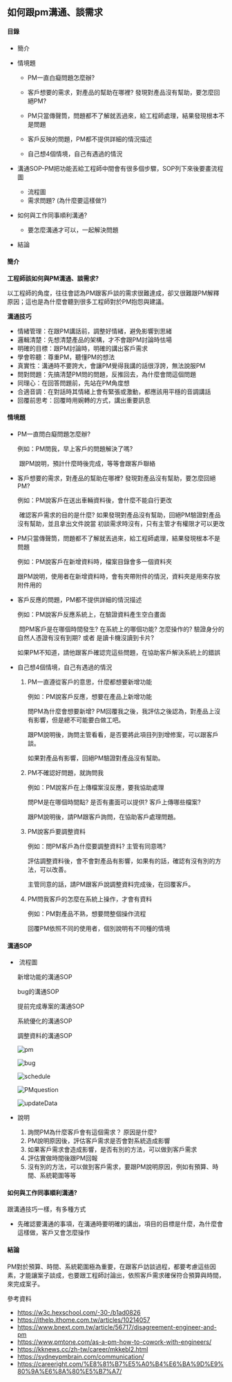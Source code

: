 ## 如何跟pm溝通、談需求

#### 目錄

- 簡介

- 情境題

  - PM一直白癡問題怎麼辦?
  - 客戶想要的需求，對產品的幫助在哪裡? 發現對產品沒有幫助，要怎麼回絕PM?
  - PM只當傳聲筒，問題都不了解就丟過來，給工程師處理，結果發現根本不是問題

  - 客戶反映的問題，PM都不提供詳細的情況描述
  - 自己想4個情境，自己有遇過的情況

- 溝通SOP-PM把功能丟給工程師中間會有很多個步驟，SOP列下來後要畫流程圖

  - 流程圖
  - 需求問題? (為什麼要這樣做?)

- 如何與工作同事順利溝通?

  - 要怎麼溝通才可以，一起解決問題

- 結論

#### 簡介

**工程師該如何與PM溝通、談需求?**

以工程師的角度，往往會認為PM跟客戶談的需求很難達成，卻又很難跟PM解釋原因；這也是為什麼會聽到很多工程師對於PM抱怨與建議。

**溝通技巧**

- 情緒管理：在跟PM講話前，調整好情緒，避免影響到思緒
- 邏輯清楚：先想清楚產品的架構，才不會跟PM討論時怯場
- 明確的目標：跟PM討論時，明確的講出客戶需求
- 學會聆聽：尊重PM，聽懂PM的想法
- 真實性：溝通時不要誇大，會讓PM覺得我講的話很浮誇，無法說服PM
- 問對問題：先搞清楚PM問的問題，反推回去，為什麼會問這個問題
- 同理心：在回答問題前，先站在PM角度想
- 合適音調：在對話時其情緒上會有緊張或激動，都應該用平穩的音調講話
- 回覆前思考：回覆時用婉轉的方式，講出重要訊息

#### 情境題

- PM一直問白癡問題怎麼辦?

  例如：PM問我，早上客戶的問題解決了嗎?

  ​	跟PM說明，預計什麼時後完成，等等會跟客戶聯絡

- 客戶想要的需求，對產品的幫助在哪裡? 發現對產品沒有幫助，要怎麼回絕PM?

  例如：PM說客戶在送出車輛資料後，會什麼不能自行更改

  ​	確認客戶需求的目的是什麼? 如果發現對產品沒有幫助，回絕PM驗證對產品沒有幫助，並且拿出文件說當	初談需求時沒有，只有主管才有權限才可以更改

- PM只當傳聲筒，問題都不了解就丟過來，給工程師處理，結果發現根本不是問題

  例如：PM說客戶在新增資料時，檔案目錄會多一個資料夾

  ​	跟PM說明，使用者在新增資料時，會有夾帶附件的情況，資料夾是用來存放附件用的

- 客戶反應的問題，PM都不提供詳細的情況描述

  例如：PM說客戶反應系統上，在驗證資料產生空白畫面

  ​	問PM客戶是在哪個時間發生? 在系統上的哪個功能? 怎麼操作的? 驗證身分的自然人憑證有沒有到期? 或者	是讀卡機沒讀到卡片?

  ​	如果PM不知道，請他跟客戶確認完這些問題，在協助客戶解決系統上的錯誤 

- 自己想4個情境，自己有遇過的情況

  1. PM一直遵從客戶的意思，什麼都想要新增功能

     例如：PM說客戶反應，想要在產品上新增功能

     問PM為什麼會想要新增? PM回覆我之後，我評估之後認為，對產品上沒有影響，但是總不可能要白做工吧。

     跟PM說明後，詢問主管看看，是否要將此項目列到增修案，可以跟客戶談。

     如果對產品有影響，回絕PM驗證對產品沒有幫助。

  2. PM不確認好問題，就詢問我

     例如：PM說客戶在上傳檔案沒反應，要我協助處理

     問PM是在哪個時間點? 是否有畫面可以提供? 客戶上傳哪些檔案?
  
     跟PM說明後，請PM跟客戶詢問，在協助客戶處理問題。
  
  3. PM說客戶要調整資料
  
     例如：問PM客戶為什麼要調整資料? 主管有同意嗎? 
  
     評估調整資料後，會不會對產品有影響，如果有的話，確認有沒有別的方法，可以改善。
  
     主管同意的話，請PM跟客戶說調整資料完成後，在回覆客戶。
  
  4. PM問我客戶的怎麼在系統上操作，才會有資料
  
     例如：PM對產品不熟，想要問整個操作流程
  
     回覆PM依照不同的使用者，個別說明有不同種的情境
  

#### 溝通SOP

- ​	流程圖

  新增功能的溝通SOP

  bug的溝通SOP

  提前完成專案的溝通SOP

  系統優化的溝通SOP

  調整資料的溝通SOP

  ![pm](<https://raw.githubusercontent.com/coolgood88142/markdown_note/master/assets/images/pm.png>)

  ![bug](<https://raw.githubusercontent.com/coolgood88142/markdown_note/master/assets/images/bug.png>)

  ![schedule](<https://raw.githubusercontent.com/coolgood88142/markdown_note/master/assets/images/schedule.png>)

  ![PMquestion](<https://raw.githubusercontent.com/coolgood88142/markdown_note/master/assets/images/PMquestion.png>)

  ![updateData](<https://raw.githubusercontent.com/coolgood88142/markdown_note/master/assets/images/updateData.png>)

- 說明

  1. 詢問PM為什麼客戶會有這個需求？ 原因是什麼?
  2. PM說明原因後，評估客戶需求是否會對系統造成影響
  3. 如果客戶需求會造成影響，是否有別的方法，可以做到客戶需求
  4. 評估實做時間後跟PM回報
  5. 沒有別的方法，可以做到客戶需求，要跟PM說明原因，例如有預算、時間、系統範圍等等

#### 如何與工作同事順利溝通?

跟溝通技巧一樣，有多種方式

- 先確認要溝通的事項，在溝通時要明確的講出，項目的目標是什麼，為什麼會這樣做，客戶又會怎麼操作

#### 結論

PM對於預算、時間、系統範圍極為重要，在跟客戶訪談過程，都要考慮這些因素，才能讓案子談成，也要跟工程師討論出，依照客戶需求確保符合預算與時間，來完成案子。



參考資料

- https://w3c.hexschool.com/-30-/b1ad0826
- https://ithelp.ithome.com.tw/articles/10214057
- https://www.bnext.com.tw/article/56717/disagreement-engineer-and-pm
- https://www.pmtone.com/as-a-pm-how-to-cowork-with-engineers/
- https://kknews.cc/zh-tw/career/mkkebl2.html
- https://sydneypmbrain.com/communication/
- https://careeright.com/%E8%81%B7%E5%A0%B4%E6%BA%9D%E9%80%9A%E6%8A%80%E5%B7%A7/